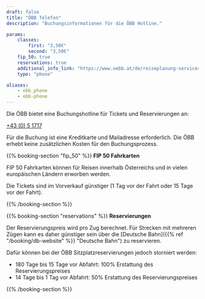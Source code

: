 ```yaml
---
draft: false
title: "ÖBB Telefon"
description: "Buchungsinformationen für die ÖBB Hotline."

params:
    classes:
        first: "3,50€"
        second: "3,50€"
    fip_50: true
    reservations: true
    additional_info_link: "https://www.oebb.at/de/reiseplanung-services/kundenservice/callcenter"
    type: "phone"

aliases:
    - obb_phone
    - obb-phone
---
```


Die ÖBB bietet eine Buchungshotline für Tickets und Reservierungen an:

[+43 (0) 5 1717](tel:+4351717)

Für die Buchung ist eine Kreditkarte und Mailadresse erforderlich.
Die ÖBB erhebt keine zusätzlichen Kosten für den Buchungsprozess.

{{% booking-section "fip_50" %}}
**FIP 50 Fahrkarten**

FIP 50 Fahrkarten können für Reisen innerhalb Österreichs und in vielen europäischen Ländern erworben werden.

Die Tickets sind im Vorverkauf günstiger (1 Tag vor der Fahrt oder 15 Tage vor der Fahrt).  

{{% /booking-section %}}  

{{% booking-section "reservations" %}}
**Reservierungen**

Der Reservierungspreis wird pro Zug berechnet. Für Strecken mit mehreren Zügen kann es daher günstiger sein über die [Deutsche Bahn]({{% ref "/booking/db-website" %}} "Deutsche Bahn") zu reservieren.

Dafür können bei der ÖBB Sitzplatzreservierungen jedoch storniert werden:

- 180 Tage bis 15 Tage vor Abfahrt: 100% Erstattung des Reservierungspreises
- 14 Tage bis 1 Tag vor Abfahrt: 50% Erstattung des Reservierungspreises

{{% /booking-section %}}

